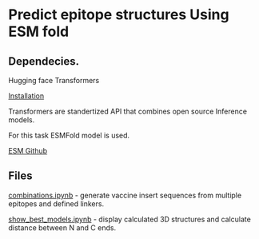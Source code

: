 # Predict epitope structures Using ESM fold

## Dependecies.

Hugging face Transformers

[Installation](https://huggingface.co/docs/transformers/installation)

Transformers are standertized API that combines open source Inference models.

For this task ESMFold model is used.

[ESM Github](https://github.com/facebookresearch/esm#quickstart)


## Files

[combinations.ipynb](./combinations.ipynb) - generate vaccine insert sequences from multiple epitopes and defined linkers.

[show_best_models.ipynb](./show_best_models.ipynb) - display calculated 3D structures and calculate distance between N and C ends. 

